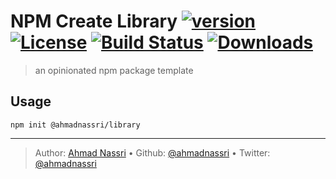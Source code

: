 # NPM Create Library [![version][npm-version]][npm-url] [![License][license-image]][license-url] [![Build Status][travis-image]][travis-url] [![Downloads][npm-downloads]][npm-url]

> an opinionated npm package template

## Usage

```
npm init @ahmadnassri/library
```

---
> Author: [Ahmad Nassri](https://www.ahmadnassri.com/) &bull; 
> Github: [@ahmadnassri](https://github.com/ahmadnassri) &bull; 
> Twitter: [@ahmadnassri](https://twitter.com/ahmadnassri)

[license-url]: http://www.opensource.org/licenses/MIT
[license-image]: https://img.shields.io/github/license/ahmadnassri/node-create-library.svg?style=flat-square

[travis-url]: https://travis-ci.org/ahmadnassri/node-create-library
[travis-image]: https://img.shields.io/travis/ahmadnassri/node-create-library.svg?style=flat-square

[npm-url]: https://www.npmjs.com/package/@ahmadnassri/create-library
[npm-version]: https://img.shields.io/npm/v/@ahmadnassri/create-library.svg?style=flat-square
[npm-downloads]: https://img.shields.io/npm/dm/@ahmadnassri/create-library.svg?style=flat-square
